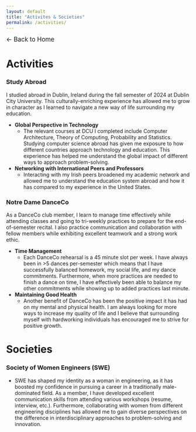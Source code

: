 ```yaml
---
layout: default
title: "Activites & Societies"
permalink: /activities/
---
```

<p><a href="/" style="text-decoration: none; font-size: 1.2em;">&#8592; Back to Home</a></p>

# Activities
### Study Abroad
I studied abroad in Dublin, Ireland during the fall semester of 2024 at Dublin City University. This culturally-enriching experience has allowed me to grow in character as I learned to navigate a new way of life surrounding my education.
- **Global Perspective in Technology**
  - The relevant courses at DCU I completed include Computer Architecture, Theory of Computing, Probability and Statistics. Studying computer science abroad has given me exposure to how different countries approach technology and education. This experience has helped me understand the global impact of different ways to approach problem-solving.
- **Networking with International Peers and Professors**
  - Interacting with my Irish peers broadened my academic network and allowed me to understand the education system abroad and how it has compared to my experience in the United States.  
  
### Notre Dame DanceCo
As a DanceCo club member, I learn to manage time effectively while attending classes and going to tri-weekly practices to prepare for the end-of-semester recital. I also practice communication and collaboration with fellow members while exhibiting excellent teamwork and a strong work ethic.
- **Time Management**
  - Each DanceCo rehearsal is a 45 minute slot per week. I have always been in >5 dances per-semester which means that I have successfully balanced homework, my social life, and my dance commitments. Furthermore, when more practices are needed to finish a dance on time, I have effectively been able to balance my other commitments while showing up to added practices last minute.
- **Maintaining Good Health**
  - Another benefit of DanceCo has been the positive impact it has had on my mental and physical health. I am always looking for more ways to increase my quality of life and I believe that surrounding myself with hardworking individuals has encouraged me to strive for positive growth.
  
# Societies
### Society of Women Engineers (SWE)
- SWE has shaped my identity as a woman in engineering, as it has boosted my confidence in pursuing a career in a traditionally male-dominated field. As a member, I have developed excellent communication skills from attending various workshops (resume, interview, etc.). Furthermore, collaborating with women from different engineering disciplines has allowed me to gain diverse perspectives on the difference in interdisciplinary approaches to problem-solving and innovation.
